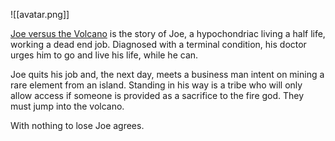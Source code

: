 ![[avatar.png]]

[Joe versus the Volcano](https://en.wikipedia.org/wiki/Joe_Versus_the_Volcano) is the story of Joe, a hypochondriac living a half life, working a dead end job. Diagnosed with a terminal condition, his doctor urges him to go and live his life, while he can. 

Joe quits his job and, the next day, meets a business man intent on mining a rare element from an island. Standing in his way is a tribe who will only allow access if someone is provided as a sacrifice to the fire god. They must jump into the volcano.

With nothing to lose Joe agrees. 

